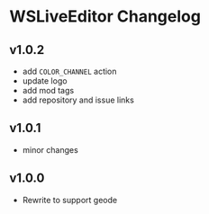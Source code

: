 # WSLiveEditor Changelog

## v1.0.2
- add `COLOR_CHANNEL` action
- update logo
- add mod tags
- add repository and issue links
## v1.0.1
- minor changes
## v1.0.0
- Rewrite to support geode